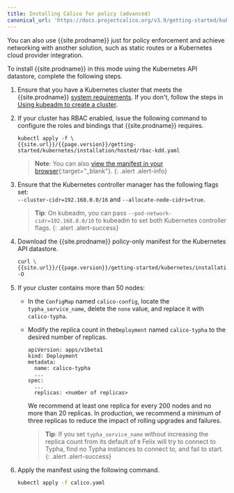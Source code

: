 ```yaml
---
title: Installing Calico for policy (advanced)
canonical_url: 'https://docs.projectcalico.org/v3.9/getting-started/kubernetes/installation/other'
---
```


You can also use {{site.prodname}} just for policy enforcement and achieve networking 
with another solution, such as static routes or a Kubernetes cloud provider integration. 

To install {{site.prodname}} in this mode using the Kubernetes API datastore,
complete the following steps.

1. Ensure that you have a Kubernetes cluster that meets the 
   {{site.prodname}} [system requirements](../requirements). If you don't, 
   follow the steps in [Using kubeadm to create a cluster](http://kubernetes.io/docs/getting-started-guides/kubeadm/).

1. If your cluster has RBAC enabled, issue the following command to 
   configure the roles and bindings that {{site.prodname}} requires.

   ```
   kubectl apply -f \
   {{site.url}}/{{page.version}}/getting-started/kubernetes/installation/hosted/rbac-kdd.yaml
   ```
   > **Note**: You can also 
   > [view the manifest in your browser](hosted/rbac-kdd.yaml){:target="_blank"}.
   {: .alert .alert-info}

1. Ensure that the Kubernetes controller manager has the following flags
   set: <br>
   `--cluster-cidr=192.168.0.0/16` and `--allocate-node-cidrs=true`. 

   > **Tip**: On kubeadm, you can pass `--pod-network-cidr=192.168.0.0/16` 
   > to kubeadm to set both Kubernetes controller flags.
   {: .alert .alert-success}

1. Download the {{site.prodname}} policy-only manifest for the Kubernetes API datastore.
   
   ```bash
   curl \
   {{site.url}}/{{page.version}}/getting-started/kubernetes/installation/hosted/kubernetes-datastore/policy-only/1.7/calico.yaml \
   -O
   ```
   
1. If your cluster contains more than 50 nodes:

   - In the `ConfigMap` named `calico-config`, locate the `typha_service_name`,
     delete the `none` value, and replace it with `calico-typha`.

   - Modify the replica count in the`Deployment` named `calico-typha`
     to the desired number of replicas.
    
     ```
     apiVersion: apps/v1beta1
     kind: Deployment
     metadata:
       name: calico-typha
       ...
     spec:
       ...
       replicas: <number of replicas>
     ```
   
     We recommend at least one replica for every 200 nodes and no more than 
     20 replicas. In production, we recommend a minimum of three replicas to reduce 
     the impact of rolling upgrades and failures.

     > **Tip**: If you set `typha_service_name` without increasing the replica 
     > count from its default of `0` Felix will try to connect to Typha, find no 
     > Typha instances to connect to, and fail to start.
     {: .alert .alert-success}

1. Apply the manifest using the following command.

   ```bash
   kubectl apply -f calico.yaml
   ```
